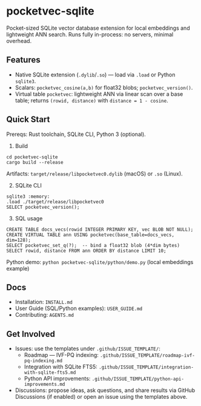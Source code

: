 # pocketvec-sqlite

Pocket-sized SQLite vector database extension for local embeddings and lightweight ANN search. Runs fully in-process: no servers, minimal overhead.

## Features
- Native SQLite extension (`.dylib`/`.so`) — load via `.load` or Python `sqlite3`.
- Scalars: `pocketvec_cosine(a,b)` for float32 blobs; `pocketvec_version()`.
- Virtual table `pocketvec`: lightweight ANN via linear scan over a base table; returns `(rowid, distance)` with `distance = 1 - cosine`.

## Quick Start
Prereqs: Rust toolchain, SQLite CLI, Python 3 (optional).

1) Build
```
cd pocketvec-sqlite
cargo build --release
```
Artifacts: `target/release/libpocketvec0.dylib` (macOS) or `.so` (Linux).

2) SQLite CLI
```
sqlite3 :memory:
.load ./target/release/libpocketvec0
SELECT pocketvec_version();
```

3) SQL usage
```
CREATE TABLE docs_vecs(rowid INTEGER PRIMARY KEY, vec BLOB NOT NULL);
CREATE VIRTUAL TABLE ann USING pocketvec(base_table=docs_vecs, dim=128);
SELECT pocketvec_set_q(?);  -- bind a float32 blob (4*dim bytes)
SELECT rowid, distance FROM ann ORDER BY distance LIMIT 10;
```

Python demo: `python pocketvec-sqlite/python/demo.py` (local embeddings example)

## Docs
- Installation: `INSTALL.md`
- User Guide (SQL/Python examples): `USER_GUIDE.md`
- Contributing: `AGENTS.md`

## Get Involved
- Issues: use the templates under `.github/ISSUE_TEMPLATE/`:
  - Roadmap — IVF-PQ indexing: `.github/ISSUE_TEMPLATE/roadmap-ivf-pq-indexing.md`
  - Integration with SQLite FTS5: `.github/ISSUE_TEMPLATE/integration-with-sqlite-fts5.md`
  - Python API improvements: `.github/ISSUE_TEMPLATE/python-api-improvements.md`
- Discussions: propose ideas, ask questions, and share results via GitHub Discussions (if enabled) or open an issue using the templates above.
